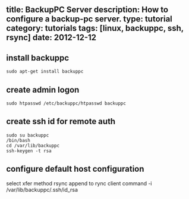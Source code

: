 title: BackupPC Server
description: How to configure a backup-pc server.
type: tutorial
category: tutorials
tags: [linux, backuppc, ssh, rsync]
date: 2012-12-12
---

## install backuppc
	sudo apt-get install backuppc

## create admin logon
	sudo htpasswd /etc/backuppc/htpasswd backuppc

## create ssh id for remote auth
	sudo su backuppc
	/bin/bash
	cd /var/lib/backuppc
	ssh-keygen -t rsa

## configure default host configuration
select xfer method rsync
append to rync client command -i /var/lib/backuppc/.ssh/id_rsa
